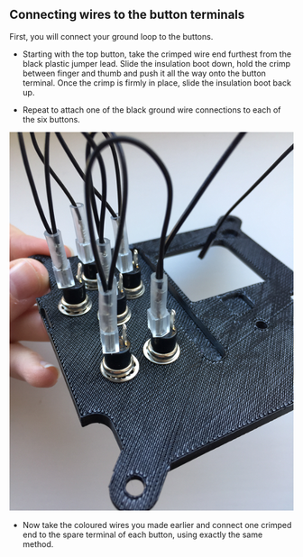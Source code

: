 ## Connecting wires to the button terminals

First, you will connect your ground loop to the buttons.

+ Starting with the top button, take the crimped wire end furthest from the black plastic jumper lead. Slide the insulation boot down, hold the crimp between finger and thumb and push it all the way onto the button terminal. Once the crimp is firmly in place, slide the insulation boot back up.

+ Repeat to attach one of the black ground wire connections to each of the six buttons.

![Ground wire connected to buttons](images/ground-wire-done.png)

+ Now take the coloured wires you made earlier and connect one crimped end to the spare terminal of each button, using exactly the same method.
